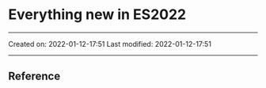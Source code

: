 # Everything new in ES2022
___

Created on: 2022-01-12-17:51
Last modified: 2022-01-12-17:51

___



## Reference